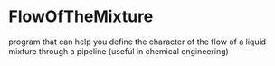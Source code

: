 # FlowOfTheMixture
program that can help you define the character of the flow of a liquid mixture  through a pipeline (useful in chemical engineering)
